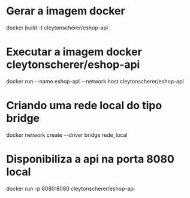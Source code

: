 # Gerar a imagem docker
docker build -t cleytonscherer/eshop-api .

# Executar a imagem docker cleytonscherer/eshop-api
docker run --name eshop-api --network host cleytonscherer/eshop-api

# Criando uma rede local do tipo bridge
docker network create --driver bridge rede_local

# Disponibiliza a api na porta 8080 local
docker run -p 8080:8080 cleytonscherer/eshop-api